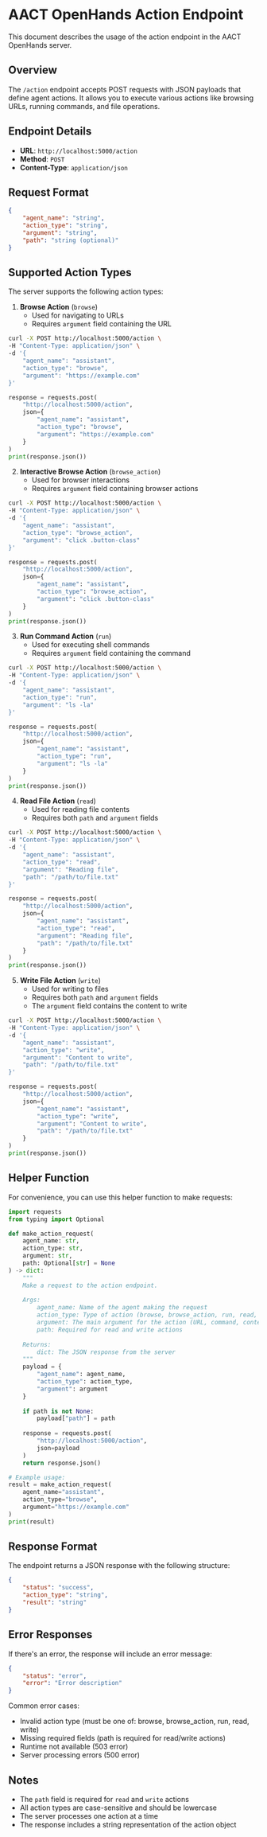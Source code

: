 # AACT OpenHands Action Endpoint

This document describes the usage of the action endpoint in the AACT OpenHands server.

## Overview

The `/action` endpoint accepts POST requests with JSON payloads that define agent actions. It allows you to execute various actions like browsing URLs, running commands, and file operations.

## Endpoint Details
- **URL**: `http://localhost:5000/action`
- **Method**: `POST`
- **Content-Type**: `application/json`

## Request Format
```json
{
    "agent_name": "string",
    "action_type": "string",
    "argument": "string",
    "path": "string (optional)"
}
```

## Supported Action Types

The server supports the following action types:

1. **Browse Action** (`browse`)
   - Used for navigating to URLs
   - Requires `argument` field containing the URL
```bash
curl -X POST http://localhost:5000/action \
-H "Content-Type: application/json" \
-d '{
    "agent_name": "assistant",
    "action_type": "browse",
    "argument": "https://example.com"
}'
```

```python
response = requests.post(
    "http://localhost:5000/action",
    json={
        "agent_name": "assistant",
        "action_type": "browse",
        "argument": "https://example.com"
    }
)
print(response.json())
```

2. **Interactive Browse Action** (`browse_action`)
   - Used for browser interactions
   - Requires `argument` field containing browser actions
```bash
curl -X POST http://localhost:5000/action \
-H "Content-Type: application/json" \
-d '{
    "agent_name": "assistant",
    "action_type": "browse_action",
    "argument": "click .button-class"
}'
```

```python
response = requests.post(
    "http://localhost:5000/action",
    json={
        "agent_name": "assistant",
        "action_type": "browse_action",
        "argument": "click .button-class"
    }
)
print(response.json())
```

3. **Run Command Action** (`run`)
   - Used for executing shell commands
   - Requires `argument` field containing the command
```bash
curl -X POST http://localhost:5000/action \
-H "Content-Type: application/json" \
-d '{
    "agent_name": "assistant",
    "action_type": "run",
    "argument": "ls -la"
}'
```

```python
response = requests.post(
    "http://localhost:5000/action",
    json={
        "agent_name": "assistant",
        "action_type": "run",
        "argument": "ls -la"
    }
)
print(response.json())
```

4. **Read File Action** (`read`)
   - Used for reading file contents
   - Requires both `path` and `argument` fields
```bash
curl -X POST http://localhost:5000/action \
-H "Content-Type: application/json" \
-d '{
    "agent_name": "assistant",
    "action_type": "read",
    "argument": "Reading file",
    "path": "/path/to/file.txt"
}'
```

```python
response = requests.post(
    "http://localhost:5000/action",
    json={
        "agent_name": "assistant",
        "action_type": "read",
        "argument": "Reading file",
        "path": "/path/to/file.txt"
    }
)
print(response.json())
```

5. **Write File Action** (`write`)
   - Used for writing to files
   - Requires both `path` and `argument` fields
   - The `argument` field contains the content to write
```bash
curl -X POST http://localhost:5000/action \
-H "Content-Type: application/json" \
-d '{
    "agent_name": "assistant",
    "action_type": "write",
    "argument": "Content to write",
    "path": "/path/to/file.txt"
}'
```

```python
response = requests.post(
    "http://localhost:5000/action",
    json={
        "agent_name": "assistant",
        "action_type": "write",
        "argument": "Content to write",
        "path": "/path/to/file.txt"
    }
)
print(response.json())
```

## Helper Function
For convenience, you can use this helper function to make requests:

```python
import requests
from typing import Optional

def make_action_request(
    agent_name: str,
    action_type: str,
    argument: str,
    path: Optional[str] = None
) -> dict:
    """
    Make a request to the action endpoint.
    
    Args:
        agent_name: Name of the agent making the request
        action_type: Type of action (browse, browse_action, run, read, write)
        argument: The main argument for the action (URL, command, content)
        path: Required for read and write actions
        
    Returns:
        dict: The JSON response from the server
    """
    payload = {
        "agent_name": agent_name,
        "action_type": action_type,
        "argument": argument
    }
    
    if path is not None:
        payload["path"] = path
        
    response = requests.post(
        "http://localhost:5000/action",
        json=payload
    )
    return response.json()

# Example usage:
result = make_action_request(
    agent_name="assistant",
    action_type="browse",
    argument="https://example.com"
)
print(result)
```

## Response Format

The endpoint returns a JSON response with the following structure:

```json
{
    "status": "success",
    "action_type": "string",
    "result": "string"
}
```

## Error Responses

If there's an error, the response will include an error message:

```json
{
    "status": "error",
    "error": "Error description"
}
```

Common error cases:
- Invalid action type (must be one of: browse, browse_action, run, read, write)
- Missing required fields (path is required for read/write actions)
- Runtime not available (503 error)
- Server processing errors (500 error)

## Notes
- The `path` field is required for `read` and `write` actions
- All action types are case-sensitive and should be lowercase
- The server processes one action at a time
- The response includes a string representation of the action object
``` 